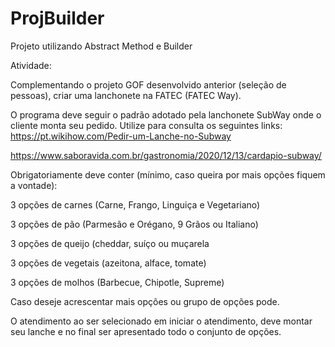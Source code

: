 # ProjBuilder
Projeto utilizando Abstract Method e Builder

Atividade: 

Complementando o projeto GOF desenvolvido anterior (seleção de pessoas), criar uma lanchonete na FATEC (FATEC Way).

O programa deve seguir o padrão adotado pela lanchonete SubWay onde o cliente monta seu pedido.
Utilize para consulta os seguintes links:
https://pt.wikihow.com/Pedir-um-Lanche-no-Subway

https://www.saboravida.com.br/gastronomia/2020/12/13/cardapio-subway/

Obrigatoriamente deve conter (mínimo, caso queira por mais opções fiquem a vontade):

3 opções de carnes (Carne, Frango, Linguiça e Vegetariano)

3 opções de pão (Parmesão e Orégano, 9 Grãos ou Italiano)

3 opções de queijo (cheddar, suíço ou muçarela

3 opções de vegetais (azeitona, alface, tomate)

3 opções de molhos (Barbecue, Chipotle, Supreme)

Caso deseje acrescentar mais opções ou grupo de opções pode.

O atendimento ao ser selecionado em iniciar o atendimento, deve montar seu lanche e no final ser apresentado todo o conjunto de opções.
